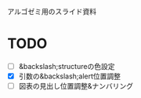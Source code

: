 アルゴゼミ用のスライド資料  

# TODO
- [ ] &backslash;structureの色設定  
- [x] 引数の&backslash;alert位置調整  
- [ ] 図表の見出し位置調整&amp;ナンバリング  
